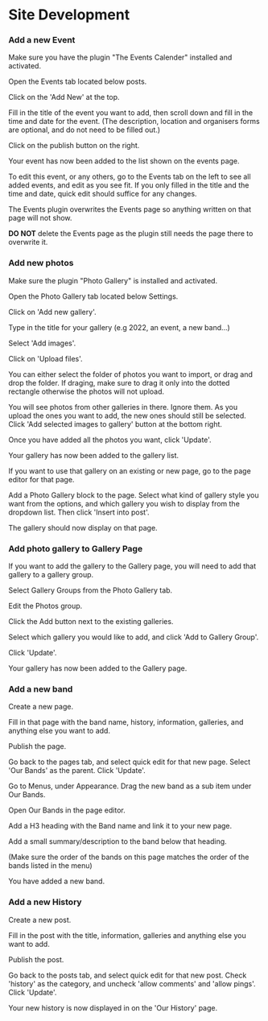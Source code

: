 # Site Development

### Add a new Event

Make sure you have the plugin "The Events Calender" installed and activated.

Open the Events tab located below posts.

Click on the 'Add New' at the top.

Fill in the title of the event you want to add, then scroll down and fill in the time and date for the event. (The description, location and organisers forms are optional, and do not need to be filled out.)

Click on the publish button on the right.

Your event has now been added to the list shown on the events page.

To edit this event, or any others, go to the Events tab on the left to see all added events, and edit as you see fit. If you only filled in the title and the time and date, quick edit should suffice for any changes.

The Events plugin overwrites the Events page so anything written on that page will not show.

**DO NOT** delete the Events page as the plugin still needs the page there to overwrite it.

### Add new photos

Make sure the plugin "Photo Gallery" is installed and activated.

Open the Photo Gallery tab located below Settings.

Click on 'Add new gallery'.

Type in the title for your gallery (e.g 2022, an event, a new band...)

Select 'Add images'.

Click on 'Upload files'.

You can either select the folder of photos you want to import, or drag and drop the folder. If draging, make sure to drag it only into the dotted rectangle otherwise the photos will not upload.

You will see photos from other galleries in there. Ignore them. As you upload the ones you want to add, the new ones should still be selected. Click 'Add selected images to gallery' button at the bottom right.

Once you have added all the photos you want, click 'Update'.

Your gallery has now been added to the gallery list.

If you want to use that gallery on an existing or new page, go to the page editor for that page.

Add a Photo Gallery block to the page. Select what kind of gallery style you want from the options, and which gallery you wish to display from the dropdown list. Then click 'Insert into post'.

The gallery should now display on that page.

### Add photo gallery to Gallery Page

If you want to add the gallery to the Gallery page, you will need to add that gallery to a gallery group.

Select Gallery Groups from the Photo Gallery tab. 

Edit the Photos group.

Click the Add button next to the existing galleries.

Select which gallery you would like to add, and click 'Add to Gallery Group'.

Click 'Update'.

Your gallery has now been added to the Gallery page.

### Add a new band

Create a new page.

Fill in that page with the band name, history, information, galleries, and anything else you want to add.

Publish the page.

Go back to the pages tab, and select quick edit for that new page. Select 'Our Bands' as the parent. Click 'Update'.

Go to Menus, under Appearance. Drag the new band as a sub item under Our Bands.

Open Our Bands in the page editor.

Add a H3 heading with the Band name and link it to your new page.

Add a small summary/description to the band below that heading.

(Make sure the order of the bands on this page matches the order of the bands listed in the menu)

You have added a new band.

### Add a new History

Create a new post.

Fill in the post with the title, information, galleries and anything else you want to add.

Publish the post.

Go back to the posts tab, and select quick edit for that new post. Check 'history' as the category, and uncheck 'allow comments' and 'allow pings'. Click 'Update'.

Your new history is now displayed in on the 'Our History' page.


